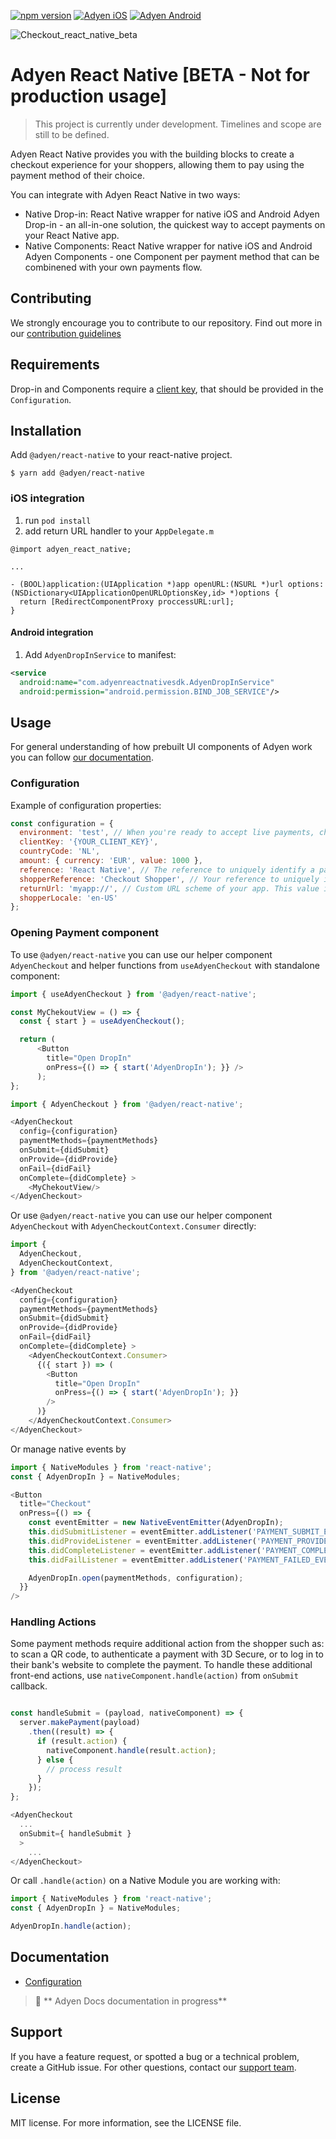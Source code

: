 [![npm version](https://img.shields.io/npm/v/@adyen/react-native.svg?style=flat-square)](https://www.npmjs.com/package/@adyen/react-native)
[![Adyen iOS](https://img.shields.io/badge/ios-v4.7.1-brightgreen.svg)](https://github.com/Adyen/adyen-ios)
[![Adyen Android](https://img.shields.io/badge/android-v4.4.0-brightgreen.svg)](https://github.com/Adyen/adyen-android)


![Checkout_react_native_beta](https://user-images.githubusercontent.com/2648655/155735539-84066a1f-516c-456b-97a2-f0ba643f875c.png)

# Adyen React Native [BETA - Not for production usage]

> This project is currently under development. Timelines and scope are still to be defined.

Adyen React Native provides you with the building blocks to create a checkout experience for your shoppers, allowing them to pay using the payment method of their choice.

You can integrate with Adyen React Native in two ways:

* Native Drop-in: React Native wrapper for native iOS and Android Adyen Drop-in - an all-in-one solution, the quickest way to accept payments on your React Native app. 
* Native Components: React Native wrapper for native iOS and Android Adyen Components - one Component per payment method that can be combinened with your own payments flow. 

## Contributing
We strongly encourage you to contribute to our repository. Find out more in our [contribution guidelines](https://github.com/Adyen/.github/blob/master/CONTRIBUTING.md)

## Requirements
Drop-in and Components require a [client key][client.key], that should be provided in the `Configuration`.

## Installation

Add `@adyen/react-native` to your react-native project.

`$ yarn add @adyen/react-native`

### iOS integration

1. run `pod install`
2. add return URL handler to your `AppDelegate.m`
  ```objc
  @import adyen_react_native;

  ...

  - (BOOL)application:(UIApplication *)app openURL:(NSURL *)url options:(NSDictionary<UIApplicationOpenURLOptionsKey,id> *)options {
    return [RedirectComponentProxy proccessURL:url];
  }
  ```

#### Android integration

1. Add `AdyenDropInService` to manifest:

```xml
<service
  android:name="com.adyenreactnativesdk.AdyenDropInService"
  android:permission="android.permission.BIND_JOB_SERVICE"/>
```

## Usage

For general understanding of how prebuilt UI components of Adyen work you can follow [our documentation](https://docs.adyen.com/online-payments/prebuilt-ui).

### Configuration

Example of configuration properties:

```javascript
const configuration = {
  environment: 'test', // When you're ready to accept live payments, change the value to one of our live environments.
  clientKey: '{YOUR_CLIENT_KEY}',
  countryCode: 'NL',
  amount: { currency: 'EUR', value: 1000 },
  reference: 'React Native', // The reference to uniquely identify a payment. Can be send from your backend
  shopperReference: 'Checkout Shopper', // Your reference to uniquely identify this shopper
  returnUrl: 'myapp://', // Custom URL scheme of your app. This value is overridden for Android DropIn. Can be send from your backend
  shopperLocale: 'en-US'
};
```

### Opening Payment component

To use `@adyen/react-native` you can use our helper component `AdyenCheckout` and helper functions from `useAdyenCheckout` with standalone component:

```javascript
import { useAdyenCheckout } from '@adyen/react-native';

const MyChekoutView = () => {
  const { start } = useAdyenCheckout();

  return (
      <Button
        title="Open DropIn"
        onPress={() => { start('AdyenDropIn'); }} />
      );
};
```

```javascript
import { AdyenCheckout } from '@adyen/react-native';

<AdyenCheckout
  config={configuration}
  paymentMethods={paymentMethods}
  onSubmit={didSubmit}
  onProvide={didProvide}
  onFail={didFail}
  onComplete={didComplete} >
    <MyChekoutView/>
</AdyenCheckout>
```

Or use `@adyen/react-native` you can use our helper component `AdyenCheckout` with `AdyenCheckoutContext.Consumer` directly:

```javascript
import {
  AdyenCheckout,
  AdyenCheckoutContext,
} from '@adyen/react-native';

<AdyenCheckout
  config={configuration}
  paymentMethods={paymentMethods}
  onSubmit={didSubmit}
  onProvide={didProvide}
  onFail={didFail}
  onComplete={didComplete} >
    <AdyenCheckoutContext.Consumer>
      {({ start }) => (
        <Button
          title="Open DropIn"
          onPress={() => { start('AdyenDropIn'); }}
        />
      )}
    </AdyenCheckoutContext.Consumer>
</AdyenCheckout>
```

Or manage native events by

```javascript
import { NativeModules } from 'react-native';
const { AdyenDropIn } = NativeModules;

<Button
  title="Checkout"
  onPress={() => {
    const eventEmitter = new NativeEventEmitter(AdyenDropIn);
    this.didSubmitListener = eventEmitter.addListener('PAYMENT_SUBMIT_EVENT', onSubmit);
    this.didProvideListener = eventEmitter.addListener('PAYMENT_PROVIDE_DETAILS_EVENT', onProvide);
    this.didCompleteListener = eventEmitter.addListener('PAYMENT_COMPLETED_EVENT', onComplete);
    this.didFailListener = eventEmitter.addListener('PAYMENT_FAILED_EVENT', onFail);

    AdyenDropIn.open(paymentMethods, configuration);
  }}
/>
```

### Handling Actions

Some payment methods require additional action from the shopper such as: to scan a QR code, to authenticate a payment with 3D Secure, or to log in to their bank's website to complete the payment. To handle these additional front-end actions, use `nativeComponent.handle(action)` from  `onSubmit` callback.

```javascript

const handleSubmit = (payload, nativeComponent) => {
  server.makePayment(payload)
    .then((result) => {
      if (result.action) {
        nativeComponent.handle(result.action);
      } else {
        // process result
      }
    });
};

<AdyenCheckout
  ...
  onSubmit={ handleSubmit }
  >
    ...
</AdyenCheckout>
```

Or call `.handle(action)` on a Native Module you are working with:

```javascript
import { NativeModules } from 'react-native';
const { AdyenDropIn } = NativeModules;

AdyenDropIn.handle(action);
```

## Documentation

- [Configuration](/docs/Configuration.md)

> :construction: ** Adyen Docs documentation in progress**

## Support
If you have a feature request, or spotted a bug or a technical problem, create a GitHub issue. For other questions, contact our [support team](https://support.adyen.com/hc/en-us/requests/new?ticket_form_id=360000705420).    

## License    
MIT license. For more information, see the LICENSE file.


[client.key]: https://docs.adyen.com/online-payments/android/drop-in#client-key
